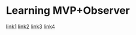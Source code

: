 # Learning MVP+Observer

[link1](https://refactoring.guru/ru/design-patterns/observer)
[link2](https://monsterlessons.com/project/lessons/observer-pattern-v-javascript)
[link3](https://habr.com/ru/post/276593/)
[link4](https://www.taniarascia.com/javascript-mvc-todo-app/)

